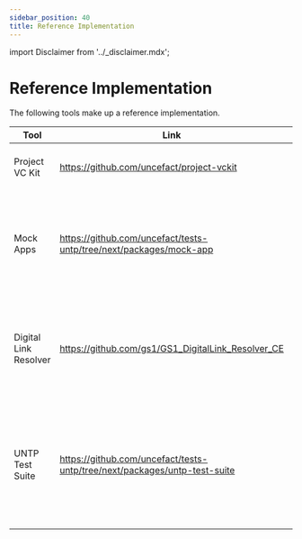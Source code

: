 ```yaml
---
sidebar_position: 40
title: Reference Implementation
---
```


import Disclaimer from '../\_disclaimer.mdx';

<Disclaimer />

# Reference Implementation

The following tools make up a reference implementation.  

| Tool          | Link     | Description              | Status   |
| ------------- | ------------- | ------------- | ------------- |
| Project VC Kit	 | https://github.com/uncefact/project-vckit | This is a tool that verifies and issues credentials.  | Active Development |
| Mock Apps | https://github.com/uncefact/tests-untp/tree/next/packages/mock-app | Tool to build testable supply chain implementations to enable testing and validation of your DPPs and supply chain | Active Development |
| Digital Link Resolver | https://github.com/gs1/GS1_DigitalLink_Resolver_CE | Tool that enables to go from the identifier to more information about the identified object including a DPP | |
| UNTP Test Suite |  https://github.com/uncefact/tests-untp/tree/next/packages/untp-test-suite | Provides tooling for implementers to validate their DPP's across the 3 tiers (correct credential, correct schema, and correct choreography) | Active Development |


